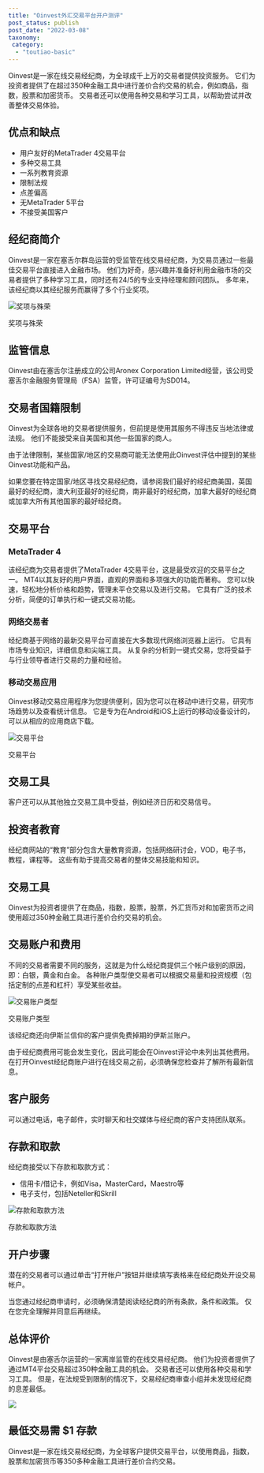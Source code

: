 ```yaml
---
title: "Oinvest外汇交易平台开户测评"
post_status: publish
post_date: "2022-03-08"
taxonomy:
 category: 
  - "toutiao-basic"
---
```


Oinvest是一家在线交易经纪商，为全球成千上万的交易者提供投资服务。 它们为投资者提供了在超过350种金融工具中进行差价合约交易的机会，例如商品，指数，股票和加密货币。 交易者还可以使用各种交易和学习工具，以帮助尝试并改善整体交易体验。

## 优点和缺点
- 用户友好的MetaTrader 4交易平台
- 多种交易工具
- 一系列教育资源
- 限制法规
- 点差偏高
- 无MetaTrader 5平台
- 不接受美国客户


## 经纪商简介

Oinvest是一家在塞舌尔群岛运营的受监管在线交易经纪商，为交易员通过一些最佳交易平台直接进入金融市场。 他们为好奇，感兴趣并准备好利用金融市场的交易者提供了多种学习工具，同时还有24/5的专业支持经理和顾问团队。 多年来，该经纪商以其经纪服务而赢得了多个行业奖项。

![奖项与殊荣](https://cdn.fendou.la/funstoutiao/2020/11/Oinvest-Review-Awards-And-Recognitions--1024x185.jpg "奖项与殊荣")

奖项与殊荣

## 监管信息

Oinvest由在塞舌尔注册成立的公司Aronex Corporation Limited经营，该公司受塞舌尔金融服务管理局（FSA）监管，许可证编号为SD014。

## 交易者国籍限制

Oinvest为全球各地的交易者提供服务，但前提是使用其服务不得违反当地法律或法规。 他们不能接受来自美国和其他一些国家的商人。

由于法律限制，某些国家/地区的交易商可能无法使用此Oinvest评估中提到的某些Oinvest功能和产品。

如果您要在特定国家/地区寻找交易经纪商，请参阅我们最好的经纪商美国，英国最好的经纪商，澳大利亚最好的经纪商，南非最好的经纪商，加拿大最好的经纪商或加拿大所有其他国家的最好经纪商。

## 交易平台

### MetaTrader 4

该经纪商为交易者提供了MetaTrader 4交易平台，这是最受欢迎的交易平台之一。 MT4以其友好的用户界面，直观的界面和多项强大的功能而著称。 您可以快速，轻松地分析价格和趋势，管理未平仓交易以及进行交易。 它具有广泛的技术分析，简便的订单执行和一键式交易功能。

### 网络交易者

经纪商基于网络的最新交易平台可直接在大多数现代网络浏览器上运行。 它具有市场专业知识，详细信息和尖端工具。 从复杂的分析到一键式交易，您将受益于与行业领导者进行交易的力量和经验。

### 移动交易应用

Oinvest移动交易应用程序为您提供便利，因为您可以在移动中进行交易，研究市场趋势以及查看统计信息。 它是专为在Android和iOS上运行的移动设备设计的，可以从相应的应用商店下载。

![交易平台](https://cdn.fendou.la/funstoutiao/2020/11/Oinvest-Review-Trading-Platform-.jpg "交易平台")

交易平台

## 交易工具

客户还可以从其他独立交易工具中受益，例如经济日历和交易信号。

## 投资者教育

经纪商网站的“教育”部分包含大量教育资源，包括网络研讨会，VOD，电子书，教程，课程等。 这些有助于提高交易者的整体交易技能和知识。

## 交易工具

Oinvest为投资者提供了在商品，指数，股票，股票，外汇货币对和加密货币之间使用超过350种金融工具进行差价合约交易的机会。

## 交易账户和费用

不同的交易者需要不同的服务，这就是为什么经纪商提供三个帐户级别的原因，即：白银，黄金和白金。 各种账户类型使交易者可以根据交易量和投资规模（包括定制的点差和杠杆）享受某些收益。

![交易账户类型](https://cdn.fendou.la/funstoutiao/2020/11/Oinvest-review-Account-Types-388x1024.jpg "交易账户类型")

交易账户类型

该经纪商还向伊斯兰信仰的客户提供免费掉期的伊斯兰账户。

由于经纪商费用可能会发生变化，因此可能会在Oinvest评论中未列出其他费用。 在打开Oinvest经纪商账户进行在线交易之前，必须确保您检查并了解所有最新信息。

## 客户服务

可以通过电话，电子邮件，实时聊天和社交媒体与经纪商的客户支持团队联系。

## 存款和取款

经纪商接受以下存款和取款方式：
- 信用卡/借记卡，例如Visa，MasterCard，Maestro等
- 电子支付，包括Neteller和Skrill

![存款和取款方法](https://cdn.fendou.la/funstoutiao/2020/11/Oinvest-Review-Deposit-And-Withdrawal-Methods--1024x106.jpg "存款和取款方法")

存款和取款方法

## 开户步骤

潜在的交易者可以通过单击“打开帐户”按钮并继续填写表格来在经纪商处开设交易帐户。

当您通过经纪商申请时，必须确保清楚阅读经纪商的所有条款，条件和政策。 仅在您完全理解并同意后再继续。

## 总体评价

Oinvest是由塞舌尔运营的一家离岸监管的在线交易经纪商。 他们为投资者提供了通过MT4平台交易超过350种金融工具的机会。 交易者还可以使用各种交易和学习工具。 但是，在法规受到限制的情况下，交易经纪商审查小组并未发现经纪商的息差最低。

![](https://cdn.fendou.la/funstoutiao/2020/11/Oinvest-Logo.png)

## 最低交易需 $1 存款

Oinvest是一家在线交易经纪商，为全球客户提供交易平台，以使用商品，指数，股票和加密货币等350多种金融工具进行差价合约交易。
